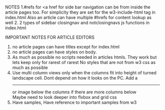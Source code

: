 NOTES
1.#refs for <a href for side bar navigation can be from inside the article pages too.
For simplicity they are set for the w3-include-html tag in index.html
Also an article can have multiple #hrefs for content lookup as well
2. 2 types of sidebar closingnav and notclosingnavs js functions in index.html

IMPORTANT NOTES FOR ARTICLE EDITORS
1. no article pages can have titles except for index.html
2. no article pages can have styles on body.
3. As much as possible no scripts needed in articles htmls. They work but lets keep only for rarest of rarest
No styles that are not from w3 css as much as possible
4. Use multi column views only when the columns fit into height of turned landscape cell.
Dont depend on how it looks on the PC.
Add a <hr> or image below the columns if there are more columns below  
Maybe need to look deeper into flxbox and grid css
5. Have samples, Have reference to important samples from w3
